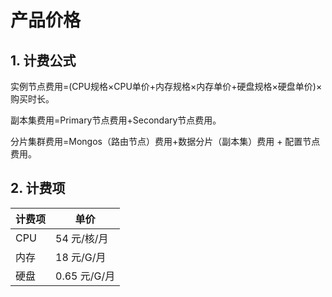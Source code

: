 # 产品价格

## 1. 计费公式

实例节点费用=(CPU规格×CPU单价+内存规格×内存单价+硬盘规格×硬盘单价)×购买时长。

副本集费用=Primary节点费用+Secondary节点费用。

分片集群费用=Mongos（路由节点）费用+数据分片（副本集）费用 + 配置节点费用。

## 2. 计费项

| 计费项    | 单价 | 
| ------- | --------- | 
| CPU     | 54 元/核/月   |
| 内存     | 18 元/G/月   | 
| 硬盘     | 0.65 元/G/月 | 



